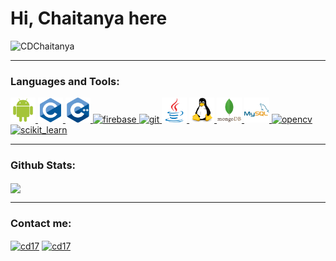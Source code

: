 <!--
### Hi there 👋


**CDChaitanya/CDChaitanya** is a ✨ _special_ ✨ repository because its `README.md` (this file) appears on your GitHub profile.

Here are some ideas to get you started:

- 🔭 I’m currently working on ...
- 🌱 I’m currently learning ...
- 👯 I’m looking to collaborate on ...
- 🤔 I’m looking for help with ...
- 💬 Ask me about ...
- 📫 How to reach me: ...
- 😄 Pronouns: ...
- ⚡ Fun fact: ...
<img src= "https://github-readme-stats.vercel.app/api?username=CDChaitanya&&show_icons=true&title_color=ffffff&icon_color=bb2acf&text_color=bb2acf&bg_color=151515">

-->

<h1 align="left">Hi, Chaitanya here</h1>
<p align="left"> <img src="https://komarev.com/ghpvc/?username=CDChaitanya&label=Profile%20views&color=0e75b6&style=flat" alt="CDChaitanya" /> </p>

<hr>
<h3 align="left">Languages and Tools:</h3>
<p align="left"> 
  <a href="https://developer.android.com" target="_blank"> <img src="https://github.com/devicons/devicon/blob/master/icons/android/android-original.svg" alt="android" width="40" height="40"/> </a> 
  <a href="https://www.cprogramming.com/" target="_blank"> <img src="https://github.com/devicons/devicon/blob/master/icons/c/c-original.svg" alt="c" width="40" height="40"/> </a> 
  <a href="https://www.w3schools.com/cpp/" target="_blank"> <img src="https://github.com/devicons/devicon/blob/master/icons/cplusplus/cplusplus-original.svg" alt="cplusplus" width="40" height="40"/> </a> 
  <a href="https://firebase.google.com/" target="_blank"> <img src="https://www.vectorlogo.zone/logos/firebase/firebase-icon.svg" alt="firebase" width="40" height="40"/> </a> 
  <a href="https://git-scm.com/" target="_blank"> <img src="https://www.vectorlogo.zone/logos/git-scm/git-scm-icon.svg" alt="git" width="40" height="40"/> </a> 
  <a href="https://www.java.com" target="_blank"> <img src="https://github.com/devicons/devicon/blob/master/icons/java/java-original.svg" alt="java" width="40" height="40"/> </a>
  <a href="https://www.linux.org/" target="_blank"> <img src="https://github.com/devicons/devicon/blob/master/icons/linux/linux-original.svg" alt="linux" width="40" height="40"/> </a> <a href="https://www.mongodb.com/" target="_blank"> <img src="https://github.com/devicons/devicon/blob/master/icons/mongodb/mongodb-original-wordmark.svg" alt="mongodb" width="40" height="40"/> </a> 
  <a href="https://www.mysql.com/" target="_blank"> <img src="https://github.com/devicons/devicon/blob/master/icons/mysql/mysql-original-wordmark.svg" alt="mysql" width="40" height="40"/> </a>
  <a href="https://opencv.org/" target="_blank"> <img src="https://www.vectorlogo.zone/logos/opencv/opencv-icon.svg" alt="opencv" width="40" height="40"/> </a> 
  <a href="https://scikit-learn.org/" target="_blank"> <img src="https://upload.wikimedia.org/wikipedia/commons/0/05/Scikit_learn_logo_small.svg" alt="scikit_learn" width="40" height="40"/> </a> 
</p>

<hr>
<h3 align="left">Github Stats:</h3>
<p align="left"> <img align="center" src="https://github-readme-stats.vercel.app/api?username=CDChaitanya&theme=vision-friendly-dark&show_icons=true"/></p>

<hr>
<h3 align="left">Contact me:</h3>
<p align="left">
  <a href="https://www.linkedin.com/in/chaitanya-deshpande-5a4908190/" target="blank"><img align="center" src="https://github.com/gauravghongde/social-icons/blob/master/SVG/Color/LinkedIN.svg" alt="cd17" height="30" width="30" /></a>
  <a href="https://www.instagram.com/chaitanyadeshpande_17/" target="blank"><img align="center" src="https://github.com/gauravghongde/social-icons/blob/master/SVG/Color/Instagram.svg" alt="cd17" height="30" width="30" /></a>
</p>
